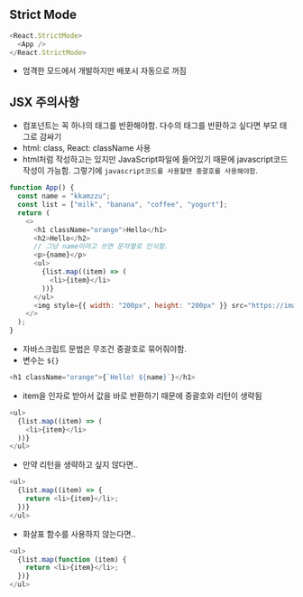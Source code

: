 ## Strict Mode

```js
<React.StrictMode>
  <App />
</React.StrictMode>
```

- 엄격한 모드에서 개발하지만 배포시 자동으로 꺼짐

## JSX 주의사항

- 컴포넌트는 꼭 하나의 태그를 반환해야함. 다수의 태그를 반환하고 싶다면 부모 태그로 감싸기
- html: class, React: className 사용
- html처럼 작성하고는 있지만 JavaScript파일에 들어있기 때문에 javascript코드 작성이 가능함. 그렇기에 `javascript코드를 사용할땐 중괄호를 사용해야함`.

```js
function App() {
  const name = "kkamzzu";
  const list = ["milk", "banana", "coffee", "yogurt"];
  return (
    <>
      <h1 className="orange">Hello</h1>
      <h2>Hello</h2>
      // 그냥 name이라고 쓰면 문자열로 인식함.
      <p>{name}</p>
      <ul>
        {list.map((item) => (
          <li>{item}</li>
        ))}
      </ul>
      <img style={{ width: "200px", height: "200px" }} src="https://images.unsplash.com/photo-1680484006397-64f3fcd8fc14?ixlib=rb-4.0.3&ixid=MnwxMjA3fDB8MHxwaG90by1wYWdlfHx8fGVufDB8fHx8&auto=format&fit=crop&w=2787&q=80 " />
    </>
  );
}
```

- 자바스크립트 문법은 무조건 중괄호로 묶어줘야함.
- 변수는 `${}`

```js
<h1 className="orange">{`Hello! ${name}`}</h1>
```

- item을 인자로 받아서 값을 바로 반환하기 때문에 중괄호와 리턴이 생략됨

```js
<ul>
  {list.map((item) => (
    <li>{item}</li>
  ))}
</ul>
```

- 만약 리턴을 생략하고 싶지 않다면..

```js
<ul>
  {list.map((item) => {
    return <li>{item}</li>;
  })}
</ul>
```

- 화살표 함수를 사용하지 않는다면..

```js
<ul>
  {list.map(function (item) {
    return <li>{item}</li>;
  })}
</ul>
```
